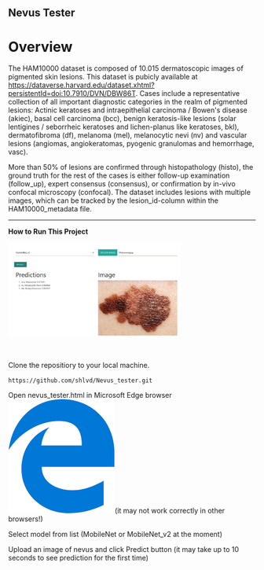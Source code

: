 ## Nevus Tester

# Overview

The HAM10000 dataset is composed of 10.015 dermatoscopic images of pigmented skin lesions. This dataset is pubicly available at https://dataverse.harvard.edu/dataset.xhtml?persistentId=doi:10.7910/DVN/DBW86T. 
Cases include a representative collection of all important diagnostic categories in the realm of pigmented lesions: Actinic keratoses and intraepithelial carcinoma / Bowen's disease (akiec), basal cell carcinoma (bcc), benign keratosis-like lesions (solar lentigines / seborrheic keratoses and lichen-planus like keratoses, bkl), dermatofibroma (df), melanoma (mel), melanocytic nevi (nv) and vascular lesions (angiomas, angiokeratomas, pyogenic granulomas and hemorrhage, vasc).

More than 50% of lesions are confirmed through histopathology (histo), the ground truth for the rest of the cases is either follow-up examination (follow_up), expert consensus (consensus), or confirmation by in-vivo confocal microscopy (confocal). The dataset includes lesions with multiple images, which can be tracked by the lesion_id-column within the HAM10000_metadata file.

<hr>

<b>How to Run This Project</b>
<br>

<img src="img/pred_ex.png" width="350"></img>

<br>

Clone the repositiory to your local machine.

``` Batchfile
https://github.com/shlvd/Nevus_tester.git
```

Open nevus_tester.html in Microsoft Edge browser <img src="img/edge_logo.png"></img>(it may not work correctly in other browsers!)

Select model from list (MobileNet or MobileNet_v2 at the moment)

Upload an image of nevus and click Predict button (it may take up to 10 seconds to see prediction for the first time)
